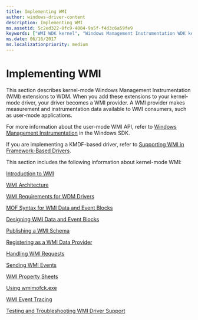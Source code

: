 ```yaml
---
title: Implementing WMI
author: windows-driver-content
description: Implementing WMI
ms.assetid: 5c2ed322-0fc9-4004-9a5f-f4d3c6a59fe9
keywords: ["WMI WDK kernel", "Windows Management Instrumentation WDK kernel", "extensions WDK WMI", "measurement data WDK WMI", "instrumentation data WDK WMI", "user-mode WMI WDK", "WMI WDK user-mode", "Windows Management Instrumentation WDK user-mode", "kernel-mode drivers WDK , WMI"]
ms.date: 06/16/2017
ms.localizationpriority: medium
---
```


# Implementing WMI





This section describes kernel-mode Windows Management Instrumentation (WMI) extensions to WDM. When you add these extensions to your kernel-mode driver, your driver becomes a WMI provider. A WMI provider makes measurement and instrumentation data available to WMI consumers, such as user-mode applications.

For more information about the user-mode WMI API, refer to [Windows Management Instrumentation](https://msdn.microsoft.com/library/aa394582(VS.85).aspx) in the Windows SDK.

If you are implementing a KMDF-based driver, refer to [Supporting WMI in Framework-Based Drivers](https://msdn.microsoft.com/library/windows/hardware/ff544711).

This section includes the following information about kernel-mode WMI:

[Introduction to WMI](introduction-to-wmi.md)

[WMI Architecture](wmi-architecture.md)

[WMI Requirements for WDM Drivers](wmi-requirements-for-wdm-drivers.md)

[MOF Syntax for WMI Data and Event Blocks](mof-syntax-for-wmi-data-and-event-blocks.md)

[Designing WMI Data and Event Blocks](designing-wmi-data-and-event-blocks.md)

[Publishing a WMI Schema](publishing-a-wmi-schema.md)

[Registering as a WMI Data Provider](registering-as-a-wmi-data-provider.md)

[Handling WMI Requests](handling-wmi-requests.md)

[Sending WMI Events](sending-wmi-events.md)

[WMI Property Sheets](wmi-property-sheets.md)

[Using wmimofck.exe](using-wmimofck-exe.md)

[WMI Event Tracing](wmi-event-tracing.md)

[Testing and Troubleshooting WMI Driver Support](testing-and-troubleshooting-wmi-driver-support.md)

 

 




